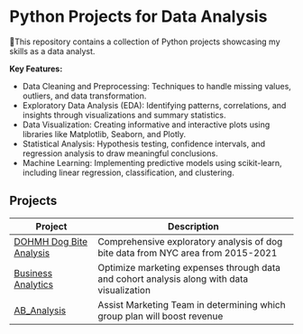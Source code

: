 # Python Projects for Data Analysis
🐍This repository contains a collection of Python projects showcasing my skills as a data analyst. 

**Key Features:**
<ul>
<li>Data Cleaning and Preprocessing: Techniques to handle missing values, outliers, and data transformation.</li>
<li>Exploratory Data Analysis (EDA): Identifying patterns, correlations, and insights through visualizations and summary statistics.</li>
<li>Data Visualization: Creating informative and interactive plots using libraries like Matplotlib, Seaborn, and Plotly.</li>
<li>Statistical Analysis: Hypothesis testing, confidence intervals, and regression analysis to draw meaningful conclusions.</li>
<li>Machine Learning: Implementing predictive models using scikit-learn, including linear regression, classification, and clustering.</li>
</ul>
<p></p>

## Projects
| Project | Description |
| --- | --- |
| [DOHMH Dog Bite Analysis](https://github.com/julyndav/Python/tree/main/DOHMH%20Dog%20Bite%20Analysis) | Comprehensive exploratory analysis of dog bite data from NYC area from 2015-2021  |
| [Business Analytics](https://github.com/julyndav/Python/tree/main/Business%20Analytics) | Optimize marketing expenses through data and cohort analysis along with data visualization |
| [AB_Analysis](https://github.com/julyndav/Python/tree/main/AB_Analysis) | Assist Marketing Team in determining which group plan will boost revenue |

<br></br>
